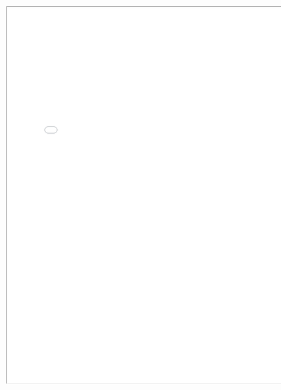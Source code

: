 <body>
  <div>
    <!--<iframe src="index2.html" name="targetframe" allowtransparency="true" style="background: #000000;" width="800" height="1200"></iframe> -->
    <iframe src="index2.html" name="targetframe" allowtransparency="true" width="800" height="1000"></iframe>
  </div>
</body>
